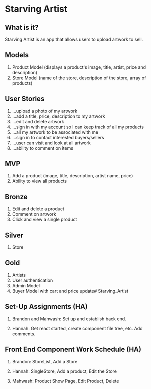 # Starving Artist

## What is it?

Starving Artist is an app that allows users to upload artwork to sell. 

## Models 

1. Product Model (displays a product's image, title, artist, price and description)
2. Store Model (name of the store, description of the store, array of products)

## User Stories

1. ...upload a photo of my artwork
2. ...add a title, price, description to my artwork
3. ...edit and delete artwork 
4. ...sign in with my account so I can keep track of all my products
5. ...all my artwork to be associated with me
6. ...sign in to contact interested buyers/sellers
7. ...user can visit and look at all artwork
8. ...ability to comment on items

## MVP

1. Add a product (image, title, description, artist name, price)
2. Ability to view all products

## Bronze

1. Edit and delete a product
2. Comment on artwork
3. Click and view a single product

## Silver

1. Store 

## Gold

1. Artists
2. User authentication 
3. Admin Model
4. Buyer Model with cart and price update# Starving_Artist

## Set-Up Assignments (HA)

1. Brandon and Mahwash: Set up and establish back end.

2. Hannah: Get react started, create component file tree, etc. Add comments.

## Front End Component Work Schedule (HA)

1. Brandon: StoreList, Add a Store

2. Hannah: SingleStore, Add a product, Edit the Store

3. Mahwash: Product Show Page, Edit Product, Delete

